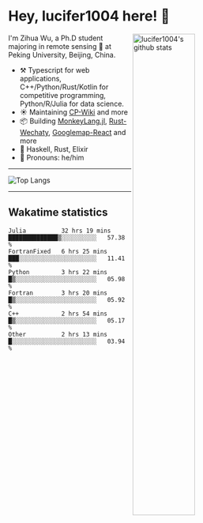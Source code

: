 # Hey, lucifer1004 here! :wave:

<img width="50%" align="right" alt="lucifer1004's github stats" src="https://github-readme-stats.vercel.app/api?username=lucifer1004&show_icons=true">

I'm Zihua Wu, a Ph.D student majoring in remote sensing :satellite: at Peking University, Beijing, China.

- :hammer_and_pick: Typescript for web applications, C++/Python/Rust/Kotlin for competitive programming, Python/R/Julia for data science.
- :sunny: Maintaining [CP-Wiki](https://cp-wiki.vercel.app) and more 
- :package: Building [MonkeyLang.jl](https://github.com/lucifer1004/MonkeyLang.jl), [Rust-Wechaty](https://github.com/wechaty/rust-wechaty), [Googlemap-React](https://github.com/googlemap-react/googlemap-react) and more
- :seedling: Haskell, Rust, Elixir
- :man: Pronouns: he/him

---

![Top Langs](https://github-readme-stats.vercel.app/api/top-langs/?username=lucifer1004&layout=compact)

---

## Wakatime statistics

<!--START_SECTION:waka-->

```text
Julia          32 hrs 19 mins  ██████████████▒░░░░░░░░░░   57.38 %
FortranFixed   6 hrs 25 mins   ███░░░░░░░░░░░░░░░░░░░░░░   11.41 %
Python         3 hrs 22 mins   █▒░░░░░░░░░░░░░░░░░░░░░░░   05.98 %
Fortran        3 hrs 20 mins   █▒░░░░░░░░░░░░░░░░░░░░░░░   05.92 %
C++            2 hrs 54 mins   █▒░░░░░░░░░░░░░░░░░░░░░░░   05.17 %
Other          2 hrs 13 mins   █░░░░░░░░░░░░░░░░░░░░░░░░   03.94 %
```

<!--END_SECTION:waka-->
